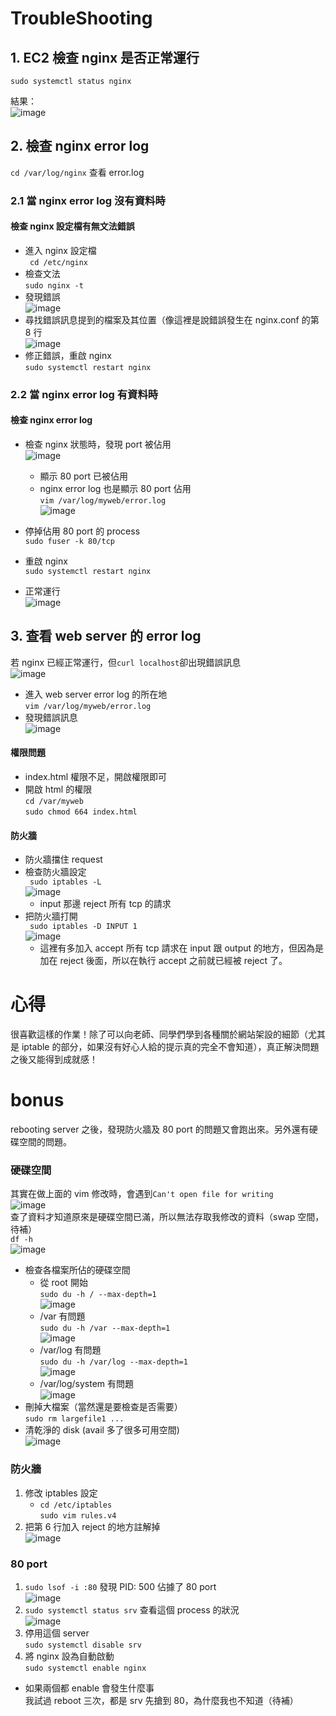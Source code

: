 # TroubleShooting

## 1. EC2 檢查 nginx 是否正常運行

`sudo systemctl status nginx`

結果：  
![image](https://github.com/ching11720/git-practice/blob/main/week-09-graph/分號/檢查nginx狀況.png)

## 2. 檢查 nginx error log

`cd /var/log/nginx` 查看 error.log

### 2.1 當 nginx error log 沒有資料時

#### 檢查 nginx 設定檔有無文法錯誤

-   進入 nginx 設定檔  
    ` cd /etc/nginx`
-   檢查文法  
    `sudo nginx -t`
-   發現錯誤  
    ![image](https://github.com/ching11720/git-practice/blob/main/week-09-graph/分號/檢查nginx設定的語法.png)
-   尋找錯誤訊息提到的檔案及其位置（像這裡是說錯誤發生在 nginx.conf 的第 8 行  
    ![image](https://github.com/ching11720/git-practice/blob/main/week-09-graph/分號/分號錯誤.png)
-   修正錯誤，重啟 nginx  
    `sudo systemctl restart nginx`

### 2.2 當 nginx error log 有資料時

#### 檢查 nginx error log

-   檢查 nginx 狀態時，發現 port 被佔用  
     ![image](https://github.com/ching11720/git-practice/blob/main/week-09-graph/80佔用/檢查nginx狀況.png)

    -   顯示 80 port 已被佔用
    -   nginx error log 也是顯示 80 port 佔用  
        `vim /var/log/myweb/error.log`  
        ![image](https://github.com/ching11720/git-practice/blob/main/week-09-graph/80佔用/檢查nginx%20error%20log.png)

-   停掉佔用 80 port 的 process  
    `sudo fuser -k 80/tcp`
-   重啟 nginx  
    `sudo systemctl restart nginx`
-   正常運行  
    ![image](https://github.com/ching11720/git-practice/blob/main/week-09-graph/80佔用/砍掉佔用80的process%2B正常畫面.png)

## 3. 查看 web server 的 error log

若 nginx 已經正常運行，但`curl localhost`卻出現錯誤訊息  
![image](https://github.com/ching11720/git-practice/blob/main/week-09-graph/html權限/不能連接server.png)

-   進入 web server error log 的所在地  
    `vim /var/log/myweb/error.log`
-   發現錯誤訊息  
    ![image](https://github.com/ching11720/git-practice/blob/main/week-09-graph/html權限/myweb%20error%20log.png)

#### 權限問題

-   index.html 權限不足，開啟權限即可
-   開啟 html 的權限  
    `cd /var/myweb`  
    `sudo chmod 664 index.html`

#### 防火牆

-   防火牆擋住 request
-   檢查防火牆設定  
    ` sudo iptables -L`  
    ![image](https://github.com/ching11720/git-practice/blob/main/week-09-graph/防火牆/檢查防火牆.png)
    -   input 那邊 reject 所有 tcp 的請求
-   把防火牆打開  
    ` sudo iptables -D INPUT 1`  
    ![image](https://github.com/ching11720/git-practice/blob/main/week-09-graph/防火牆/截圖%202024-11-07%20下午3.20.01.png)
    -   這裡有多加入 accept 所有 tcp 請求在 input 跟 output 的地方，但因為是加在 reject 後面，所以在執行 accept 之前就已經被 reject 了。

# 心得

很喜歡這樣的作業！除了可以向老師、同學們學到各種關於網站架設的細節（尤其是 iptable 的部分，如果沒有好心人給的提示真的完全不會知道），真正解決問題之後又能得到成就感！

# bonus

rebooting server 之後，發現防火牆及 80 port 的問題又會跑出來。另外還有硬碟空間的問題。

### 硬碟空間

其實在做上面的 vim 修改時，會遇到`Can't open file for writing`  
![image](https://github.com/ching11720/git-practice/blob/main/week-09-graph/bonus/disk/root不能修改檔案.png)  
查了資料才知道原來是硬碟空間已滿，所以無法存取我修改的資料（swap 空間，待補）  
`df -h`  
![image](https://github.com/ching11720/git-practice/blob/main/week-09-graph/bonus/disk/disk用量.png)

-   檢查各檔案所佔的硬碟空間
    -   從 root 開始  
        `sudo du -h / --max-depth=1`  
        ![image](https://github.com/ching11720/git-practice/blob/main/week-09-graph/bonus/disk/根目錄硬碟空間.png)
    -   /var 有問題  
        `sudo du -h /var --max-depth=1`  
        ![image](https://github.com/ching11720/git-practice/blob/main/week-09-graph/bonus/disk/var硬碟空間.png)
    -   /var/log 有問題  
        `sudo du -h /var/log --max-depth=1`  
        ![image](https://github.com/ching11720/git-practice/blob/main/week-09-graph/bonus/disk/log硬碟空間.png)
    -   /var/log/system 有問題  
        ![image](https://github.com/ching11720/git-practice/blob/main/week-09-graph/bonus/disk/largefile.png)
-   刪掉大檔案（當然還是要檢查是否需要）  
    `sudo rm largefile1 ...`
-   清乾淨的 disk (avail 多了很多可用空間)  
    ![image](https://github.com/ching11720/git-practice/blob/main/week-09-graph/bonus/disk/清完的disk.png)

### 防火牆

1. 修改 iptables 設定
    - `cd /etc/iptables`  
      `sudo vim rules.v4`
2. 把第 6 行加入 reject 的地方註解掉  
   ![image](https://github.com/ching11720/git-practice/blob/main/week-09-graph/bonus/iptables設定.png)

### 80 port

1. `sudo lsof -i :80` 發現 PID: 500 佔據了 80 port  
   ![image](https://github.com/ching11720/git-practice/blob/main/week-09-graph/bonus/80Port/80PortOccupiedPID.png)
2. `sudo systemctl status srv` 查看這個 process 的狀況  
   ![image](https://github.com/ching11720/git-practice/blob/main/week-09-graph/bonus/80Port/anotherSRV.png)
3. 停用這個 server  
   `sudo systemctl disable srv`
4. 將 nginx 設為自動啟動  
   `sudo systemctl enable nginx`

-   如果兩個都 enable 會發生什麼事  
    我試過 reboot 三次，都是 srv 先搶到 80，為什麼我也不知道（待補）
